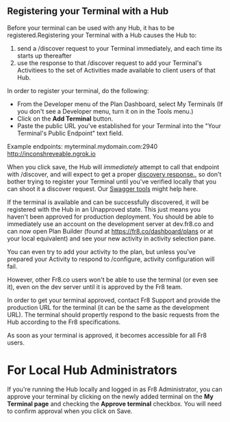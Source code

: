 ## Registering your Terminal with a Hub


Before your terminal can be used with any Hub, it has to be registered.Registering your Terminal with a Hub causes the Hub to:
1) send a /discover request to your Terminal immediately, and each time its starts up thereafter
2) use the response to that /discover request to add your Terminal's Activitiees to the set of Activities made available to client users of that Hub.

In order to register your terminal, do the following: 
* From the Developer menu of the Plan Dashboard, select My Terminals (If you don't see a Developer menu, turn it on in the Tools menu.)  
* Click on the **Add Terminal** button. 
* Paste the public URL you've established for your Terminal into the "Your Terminal's Public Endpoint" text field.

Example endpoints:
myterminal.mydomain.com:2940
http://inconshreveable.ngrok.io

When you click save, the Hub will _immediately_ attempt to call that endpoint with /discover, and will expect to get a proper [discovery response.](/Docs/ForDevelopers/DevelopmentGuides/Guide-TerminalDiscovery.md), so don't bother trying to register your Terminal until you've verified locally that you can shoot it a discover request. Our [Swagger tools](http://dev-terminals.fr8.co:25923/swagger/ui/index#!/Terminal/Terminal_Get) might help here.

If the terminal is available and can be successfully discovered, it will be registered with the Hub in an Unapproved state. This just means you haven't been approved for production deployment. You should be able to immediately use an account on the development server at dev.fr8.co and can now open Plan Builder (found at https://fr8.co/dashboard/plans or at your local equivalent) and see your new activity in activity selection pane. 

You can even try to add your activity to the plan, but unless you've prepared your Activity to respond to /configure,  activity configuration will fail. 

However, other Fr8.co users won't be able to use the terminal (or even see it), even on the dev server until it is approved by the Fr8 team.
 
In order to get your terminal approved, contact Fr8 Support and provide the production URL for the terminal (it can be the same as the development URL). The terminal should propertly respond to the basic requests from the Hub according to the Fr8 specifications. 

As soon as your terminal is approved, it becomes accessible for all Fr8 users.


For Local Hub Administrators
========================
If you're running the Hub locally and logged in as Fr8 Administrator, you can approve your terminal by clicking on the newly added terminal on the **My Terminal page** and checking the **Approve terminal** checkbox. You will need to confirm approval when you click on Save. 
